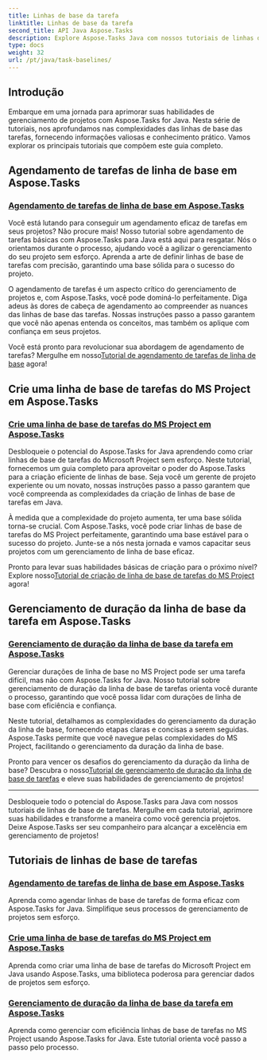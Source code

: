 ```yaml
---
title: Linhas de base da tarefa
linktitle: Linhas de base da tarefa
second_title: API Java Aspose.Tasks
description: Explore Aspose.Tasks Java com nossos tutoriais de linhas de base de tarefas. Simplifique o agendamento de tarefas, crie linhas de base de tarefas do MS Project e domine o gerenciamento da duração da linha de base.
type: docs
weight: 32
url: /pt/java/task-baselines/
---
```

## Introdução
Embarque em uma jornada para aprimorar suas habilidades de gerenciamento de projetos com Aspose.Tasks for Java. Nesta série de tutoriais, nos aprofundamos nas complexidades das linhas de base das tarefas, fornecendo informações valiosas e conhecimento prático. Vamos explorar os principais tutoriais que compõem este guia completo.

## Agendamento de tarefas de linha de base em Aspose.Tasks

### [Agendamento de tarefas de linha de base em Aspose.Tasks](./baseline-task-scheduling/)

Você está lutando para conseguir um agendamento eficaz de tarefas em seus projetos? Não procure mais! Nosso tutorial sobre agendamento de tarefas básicas com Aspose.Tasks para Java está aqui para resgatar. Nós o orientamos durante o processo, ajudando você a agilizar o gerenciamento do seu projeto sem esforço. Aprenda a arte de definir linhas de base de tarefas com precisão, garantindo uma base sólida para o sucesso do projeto.

O agendamento de tarefas é um aspecto crítico do gerenciamento de projetos e, com Aspose.Tasks, você pode dominá-lo perfeitamente. Diga adeus às dores de cabeça de agendamento ao compreender as nuances das linhas de base das tarefas. Nossas instruções passo a passo garantem que você não apenas entenda os conceitos, mas também os aplique com confiança em seus projetos.

 Você está pronto para revolucionar sua abordagem de agendamento de tarefas? Mergulhe em nosso[Tutorial de agendamento de tarefas de linha de base](./baseline-task-scheduling/) agora!

## Crie uma linha de base de tarefas do MS Project em Aspose.Tasks

### [Crie uma linha de base de tarefas do MS Project em Aspose.Tasks](./create-task-baseline/)

Desbloqueie o potencial do Aspose.Tasks for Java aprendendo como criar linhas de base de tarefas do Microsoft Project sem esforço. Neste tutorial, fornecemos um guia completo para aproveitar o poder do Aspose.Tasks para a criação eficiente de linhas de base. Seja você um gerente de projeto experiente ou um novato, nossas instruções passo a passo garantem que você compreenda as complexidades da criação de linhas de base de tarefas em Java.

À medida que a complexidade do projeto aumenta, ter uma base sólida torna-se crucial. Com Aspose.Tasks, você pode criar linhas de base de tarefas do MS Project perfeitamente, garantindo uma base estável para o sucesso do projeto. Junte-se a nós nesta jornada e vamos capacitar seus projetos com um gerenciamento de linha de base eficaz.

 Pronto para levar suas habilidades básicas de criação para o próximo nível? Explore nosso[Tutorial de criação de linha de base de tarefas do MS Project](./create-task-baseline/) agora!

## Gerenciamento de duração da linha de base da tarefa em Aspose.Tasks

### [Gerenciamento de duração da linha de base da tarefa em Aspose.Tasks](./task-baseline-duration/)

Gerenciar durações de linha de base no MS Project pode ser uma tarefa difícil, mas não com Aspose.Tasks for Java. Nosso tutorial sobre gerenciamento de duração da linha de base de tarefas orienta você durante o processo, garantindo que você possa lidar com durações de linha de base com eficiência e confiança.

Neste tutorial, detalhamos as complexidades do gerenciamento da duração da linha de base, fornecendo etapas claras e concisas a serem seguidas. Aspose.Tasks permite que você navegue pelas complexidades do MS Project, facilitando o gerenciamento da duração da linha de base.

 Pronto para vencer os desafios do gerenciamento da duração da linha de base? Descubra o nosso[Tutorial de gerenciamento de duração da linha de base de tarefas](./task-baseline-duration/) e eleve suas habilidades de gerenciamento de projetos!

---

Desbloqueie todo o potencial do Aspose.Tasks para Java com nossos tutoriais de linhas de base de tarefas. Mergulhe em cada tutorial, aprimore suas habilidades e transforme a maneira como você gerencia projetos. Deixe Aspose.Tasks ser seu companheiro para alcançar a excelência em gerenciamento de projetos!

## Tutoriais de linhas de base de tarefas
### [Agendamento de tarefas de linha de base em Aspose.Tasks](./baseline-task-scheduling/)
Aprenda como agendar linhas de base de tarefas de forma eficaz com Aspose.Tasks for Java. Simplifique seus processos de gerenciamento de projetos sem esforço.
### [Crie uma linha de base de tarefas do MS Project em Aspose.Tasks](./create-task-baseline/)
Aprenda como criar uma linha de base de tarefas do Microsoft Project em Java usando Aspose.Tasks, uma biblioteca poderosa para gerenciar dados de projetos sem esforço.
### [Gerenciamento de duração da linha de base da tarefa em Aspose.Tasks](./task-baseline-duration/)
Aprenda como gerenciar com eficiência linhas de base de tarefas no MS Project usando Aspose.Tasks for Java. Este tutorial orienta você passo a passo pelo processo.